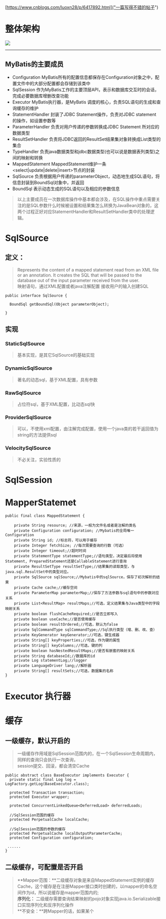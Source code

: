 [https://www.cnblogs.com/luoxn28/p/6417892.html]("一篇写得不错的帖子")

 
# 整体架构
![](https://i.imgur.com/qN9DL1h.png)
****

## MyBatis的主要成员

* Configuration        MyBatis所有的配置信息都保存在Configuration对象之中，配置文件中的大部分配置都会存储到该类中
* SqlSession            作为MyBatis工作的主要顶层API，表示和数据库交互时的会话，完成必要数据库增删改查功能
* Executor               MyBatis执行器，是MyBatis 调度的核心，负责SQL语句的生成和查询缓存的维护
* StatementHandler 封装了JDBC Statement操作，负责对JDBC statement 的操作，如设置参数等
* ParameterHandler  负责对用户传递的参数转换成JDBC Statement 所对应的数据类型
* ResultSetHandler   负责将JDBC返回的ResultSet结果集对象转换成List类型的集合
* TypeHandler          负责java数据类型和jdbc数据类型(也可以说是数据表列类型)之间的映射和转换
* MappedStatement  MappedStatement维护一条<select|update|delete|insert>节点的封装
* SqlSource              负责根据用户传递的parameterObject，动态地生成SQL语句，将信息封装到BoundSql对象中，并返回
* BoundSql              表示动态生成的SQL语句以及相应的参数信息

> 以上主要成员在一次数据库操作中基本都会涉及，在SQL操作中重点需要关注的是SQL参数什么时候被设置和结果集怎么转换为JavaBean对象的，这两个过程正好对应StatementHandler和ResultSetHandler类中的处理逻辑。



#  SqlSource
##  定义： 
> Represents the content of a mapped statement read from an XML file or an annotation.
It creates the SQL that will be passed to the database out of the input parameter received from the user.  
> 映射语句，通过XML配置或者java注解配置
> 接收用户的输入创建SQL
	
    public interface SqlSource {

      BoundSql getBoundSql(Object parameterObject);

    }

##  实现
### StaticSqlSource 
> 基本实现，是其它SqlSource的基础实现

### DynamicSqlSource 
> 著名的动态sql，基于XML配置，具有参数


### RawSqlSource 
> 占位符sql，基于XML配置，比动态sql快


### ProviderSqlSource 
> 可以，不使用xml配置，由注解完成配置，使用一个java类的若干返回值为string的方法提供sql
    


### VelocitySqlSource 
> 不必关注，实验性质的



# SqlSession

# MapperStatemet
    public final class MappedStatement {

    	private String resource; //来源，一般为文件名或者是注解的类名
	    private Configuration configuration; //Mybatis的全局唯一Configuration
	    private String id; //标志符，可以用于缓存
	    private Integer fetchSize; //每次需要查询的行数（可选）
	    private Integer timeout;//超时时间
	    private StatementType statementType;//语句类型，决定最后将使用Statement, PreparedStatement还是CallableStatement进行查询
	    private ResultSetType resultSetType;//结果集的读取类型，与java.sql.ResultSet中的类型对应。
	    private SqlSource sqlSource;//Mybatis中的sqlSource，保存了初次解析的结果
	    private Cache cache;//缓存空间
	    private ParameterMap parameterMap;//保存了方法参数与sql语句中的参数对应关系
	    private List<ResultMap> resultMaps;//可选，定义结果集与Java类型中的字段映射关系
	    private boolean flushCacheRequired;//是否立即写入
	    private boolean useCache;//是否使用缓存
	    private boolean resultOrdered;//可选，默认为false
	    private SqlCommandType sqlCommandType;//Sql执行类型（增、删、改、查）
	    private KeyGenerator keyGenerator;//可选，键生成器
	    private String[] keyProperties;//可选，作为键的属性
	    private String[] keyColumns;//可选，键的列
	    private boolean hasNestedResultMaps;//是否有嵌套的映射关系
	    private String databaseId;//数据库的id
	    private Log statementLog;//logger
	    private LanguageDriver lang;//解析器
	    private String[] resultSets;//可选，数据集的名称
    }

# Executor 执行器

#  缓存

## 一级缓存，默认开启的

> 一级缓存作用域是SqlSession范围内的，在一个SqlSession生命周期内，同样的查询只会执行一次查询，       
> session提交、回滚，都会清空Cache

    public abstract class BaseExecutor implements Executor {
      private static final Log log = LogFactory.getLog(BaseExecutor.class);

      protected Transaction transaction;
      protected Executor wrapper;

      protected ConcurrentLinkedQueue<DeferredLoad> deferredLoads;
      
      //SqlSession范围的缓存
      protected PerpetualCache localCache;
      
      //SqlSession范围的参数的缓存
      protected PerpetualCache localOutputParameterCache;
      protected Configuration configuration;

     ......
    }


## 二级缓存，可配置是否开启

> **Mapper范围：**二级缓存对象是来自MappedStatement实例的缓存Cache，这个缓存是在注册Mapper接口类时创建的，以mapper的命名空间作为id，所以说缓存是mapper范围内的;  
> **序列化：** 二级缓存需要查询结果映射的pojo对象实现java.io.Serializable接口实现序列化和反序列化操作  
> **不安全：**跨Mapper的话，如果某个
